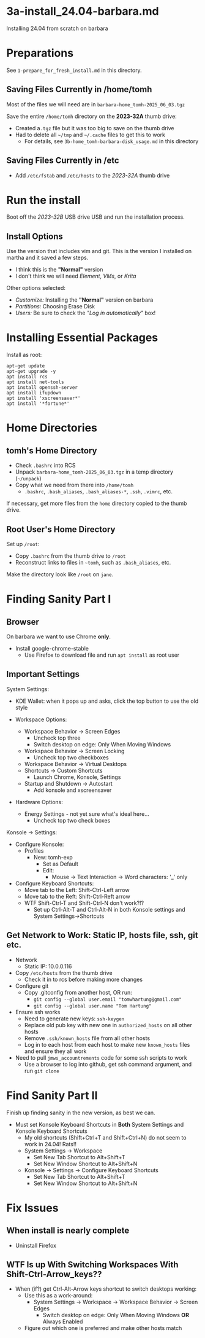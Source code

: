 
# 3a-install_24.04-barbara.md

Installing 24.04 from scratch on barbara


# Preparations

See `1-prepare_for_fresh_install.md` in this directory.

## Saving Files Currently in /home/tomh

Most of the files we will need are in `barbara-home_tomh-2025_06_03.tgz`

Save the entire `/home/tomh` directory on the **2023-32A** thumb drive:

- Created a`.tgz` file but it was too big to save on the thumb drive
- Had to delete all `~/tmp` and `~/.cache` files to get this to work
  - For details, see `3b-home_tomh-barbara-disk_usage.md` in this directory

## Saving Files Currently in /etc

- Add `/etc/fstab` and `/etc/hosts` to the *2023-32A* thumb drive


# Run the install

Boot off the *2023-32B* USB drive USB and run the installation process.

## Install Options

Use the version that includes vim and git.
This is the version I installed on martha and it saved a few steps.

- I think this is the **"Normal"** version
- I don't think we will need *Element*, *VMs*, or *Krita*

Other options selected:

- *Customize:* Installing the **"Normal"** version on barbara
- *Partitions:* Choosing Erase Disk
- *Users:* Be sure to check the *"Log in automatically"* box!


# Installing Essential Packages

Install as root:

```
apt-get update
apt-get upgrade -y
apt install rcs
apt install net-tools
apt install openssh-server
apt install ifupdown
apt install 'xscreensaver*'
apt install '*fortune*'
```


# Home Directories

## tomh's Home Directory

- Check `.bashrc` into RCS
- Unpack `barbara-home_tomh-2025_06_03.tgz` in a temp directory (`~/unpack`)
- Copy what we need from there into `/home/tomh`
  - `.bashrc`, `.bash_aliases`, `.bash_aliases-*`, `.ssh`, `.vimrc`, etc.

If necessary, get more files from the `home` directory copied to the thumb drive.

## Root User's Home Directory

Set up `/root`:

- Copy `.bashrc` from the thumb drive to `/root`
- Reconstruct links to files in `~tomh`, such as `.bash_aliases`, etc.

Make the directory look like `/root` on `jane`.


# Finding Sanity Part I

## Browser

On barbara we want to use Chrome **only**.

- Install google-chrome-stable
  - Use Firefox to download file and run `apt install` as root user

## Important Settings

System Settings:

- KDE Wallet: when it pops up and asks, click the top button to use the old style

- Workspace Options:
  - Workspace Behavior -> Screen Edges
    - Uncheck top three
    - Switch desktop on edge: Only When Moving Windows
  - Workspace Behavior -> Screen Locking
    - Uncheck top two checkboxes
  - Workspace Behavior -> Virtual Desktops
  - Shortcuts -> Custom Shortcuts
    - Launch Chrome, Konsole, Settings
  - Startup and Shutdown -> Autostart
    - Add konsole and xscreensaver

- Hardware Options:
  - Energy Settings - not yet sure what's ideal here...
    - Uncheck top two check boxes

Konsole -> Settings:

- Configure Konsole:
  - Profiles
    - New: tomh-exp
      - Set as Default
      - Edit:
        - Mouse -> Text Interaction -> Word characters: '_' only
- Configure Keyboard Shortcuts:
  - Move tab to the Left: Shift-Ctrl-Left arrow
  - Move tab to the Reft: Shift-Ctrl-Reft arrow
  - WTF Shift-Ctrl-T and Shift-Ctrl-N don't work?!?
    - Set up Ctrl-Alt-T and Ctrl-Alt-N in both Konsole settings and System Settings->Shortcuts

## Get Network to Work: Static IP, hosts file, ssh, git etc.

- Network
  - Static IP: 10.0.0.116
- Copy `/etc/hosts` from the thumb drive
  - Check it in to rcs before making more changes
- Configure git
  - Copy .gitconfig from another host, OR run:
    - `git config --global user.email "tomwhartung@gmail.com"`
    - `git config --global user.name "Tom Hartung"`
- Ensure ssh works
  - Need to generate new keys: `ssh-keygen`
  - Replace old pub key with new one in `authorized_hosts` on all other hosts
  - Remove `.ssh/known_hosts` file from all other hosts
  - Log in to each host from each host to make new `known_hosts` files and ensure they all work
- Need to pull `jmws_accountrements` code for some ssh scripts to work
  - Use a browser to log into github, get ssh command argument, and run `git clone`


# Find Sanity Part II

Finish up finding sanity in the new version, as best we can.

- Must set Konsole Keyboard Shortcuts in **Both** System Settings and Konsole Keyboard Shortcuts
  - My old shortcuts (Shift+Ctrl+T and Shift+Ctrl+N) do not seem to work in 24.04!  Rats!!
  - System Settings -> Workspace
    - Set New Tab Shortcut to Alt+Shift+T
    - Set New Window Shortcut to Alt+Shift+N
  - Konsole -> Settings -> Configure Keyboard Shortcuts
    - Set New Tab Shortcut to Alt+Shift+T
    - Set New Window Shortcut to Alt+Shift+N


# Fix Issues

## When install is nearly complete

- Uninstall Firefox

## WTF Is up With Switching Workspaces With Shift-Ctrl-Arrow_keys??

- When (if?) get Ctrl-Alt-Arrow keys shortcut to switch desktops working:
  - Use this as a work-around:
    - System Settings -> Workspace -> Workspace Behavior -> Screen Edges
      - Switch desktop on edge: Only When Moving Windows **OR** Always Enabled
  - Figure out which one is preferred and make other hosts match

